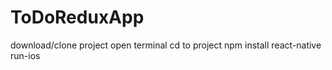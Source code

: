 # ToDoReduxApp

download/clone project
open terminal
cd to project
npm install
react-native run-ios

